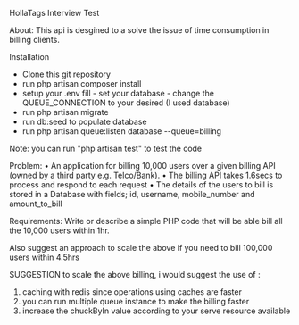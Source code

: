 HollaTags Interview Test


About:
  This api is desgined to a solve the issue of time consumption in billing clients.

Installation
- Clone this git repository
- run php artisan composer install
- setup your .env fill
       - set your database
       - change the QUEUE_CONNECTION to your desired (I used database)
- run php artisan migrate
- run db:seed to populate database
- run php artisan queue:listen database --queue=billing

Note: you can run "php artisan test" to test the code


Problem:
• An application for billing 10,000 users over a given billing API (owned by a third
party e.g. Telco/Bank).
• The billing API takes 1.6secs to process and respond to each request
• The details of the users to bill is stored in a Database with fields; id, username,
mobile_number and amount_to_bill

Requirements:
Write or describe a simple PHP code that will be able bill all the 10,000 users within
1hr.

Also suggest an approach to scale the above if you need to bill 100,000 users within
4.5hrs


SUGGESTION
to scale the above billing, i would suggest the use of :
1. caching with redis since operations using caches are faster
2. you can run multiple queue instance to make the billing faster
3. increase the chuckByIn value according to your serve resource available
 

